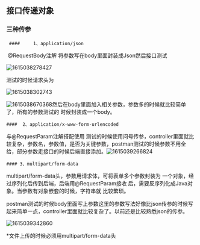 ## 接口传递对象

### 三种传参

     ####     1、application/json   

​              @RequestBody注解  将参数写在body里面封装成Json然后接口测试

   ![1615038278427](C:\Users\admin\AppData\Roaming\Typora\typora-user-images\1615038278427.png)

测试的时候请求头为

![1615038302743](C:\Users\admin\AppData\Roaming\Typora\typora-user-images\1615038302743.png)

![1615038670368](C:\Users\admin\AppData\Roaming\Typora\typora-user-images\1615038670368.png)然后在body里面加入相关参数，参数多的时候就比较简单了，所有的参数测试的 时候封装成一个body。



    ####  2、application/x-www-form-urlencoded 

与@RequestParam注解搭配使用  测试的时候使用问号传参，controller里面就比较复杂，参数名，参数值，是否为关键参数，postman测试的时候参数不用全给，部分参数走接口的时候后端直接添加。![1615039266824](C:\Users\admin\AppData\Roaming\Typora\typora-user-images\1615039266824.png)

    #### 3、multipart/form-data 

multipart/form-data头，参数⽤请求体，可将表单多个参数封装为 ⼀个对象，经过序列化后传到后端，后端⽤@RequestParam接收 后，需要反序列化成Java对象。当参数有对象嵌套的时候，字符串就 ⽐较繁琐。 

postman测试的时候body里面写上参数这里的参数写法好像比json传参的时候写起来简单一点，controller里面就比较复杂了。以前还是比较熟悉json的传参。

![1615039342860](C:\Users\admin\AppData\Roaming\Typora\typora-user-images\1615039342860.png)

*⽂件上传的时候必须⽤multipart/form-data头 